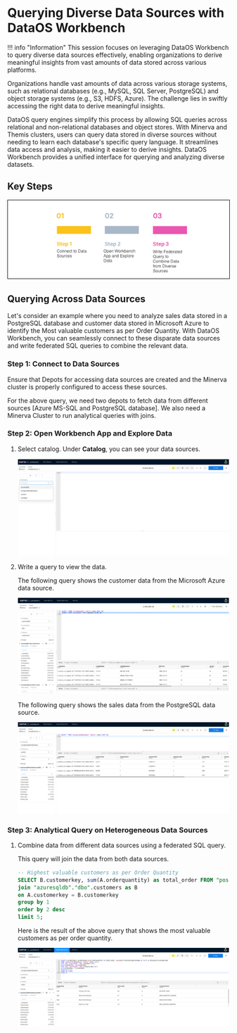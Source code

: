# Querying Diverse Data Sources with DataOS Workbench

!!! info "Information"
    This session focuses on leveraging DataOS Workbench to query diverse data sources effectively, enabling organizations to derive meaningful insights from vast amounts of data stored across various platforms.

Organizations handle vast amounts of data across various storage systems, such as relational databases (e.g., MySQL, SQL Server, PostgreSQL) and object storage systems (e.g., S3, HDFS, Azure). The challenge lies in swiftly accessing the right data to derive meaningful insights.

DataOS query engines simplify this process by allowing SQL queries across relational and non-relational databases and object stores. With Minerva and Themis clusters, users can query data stored in diverse sources without needing to learn each database's specific query language. It streamlines data access and analysis, making it easier to derive insights. DataOS Workbench provides a unified interface for querying and analyzing diverse datasets. 

## Key Steps

<center>
<div style="text-align: center;">
<img src="/quick_guides/query_diverse_data_source/3_federated_query.png" alt="Steps to write federated query" style="border: 1px solid black;">
</div>
</center>

## Querying Across Data Sources

Let's consider an example where you need to analyze sales data stored in a PostgreSQL database and customer data stored in Microsoft Azure to identify the Most valuable customers as per Order Quantity. With DataOS Workbench, you can seamlessly connect to these disparate data sources and write federated SQL queries to combine the relevant data.

### **Step 1: Connect to Data Sources**

Ensure that Depots for accessing data sources are created and the Minerva cluster is properly configured to access these sources.

For the above query, we need two depots to fetch data from different sources [Azure MS-SQL and PostgreSQL database]. We also need a Minerva Cluster to run analytical queries with joins. 


### **Step 2: Open Workbench App and Explore Data**

1. Select catalog. 
    Under **Catalog**, you can see your data sources.

    ![MicrosoftTeams-image (55).png](/quick_guides/query_diverse_data_source/diverse_data_sources.png)

2. Write a query to view the data. 

    The following query shows the customer data from the Microsoft Azure data source.

    ![Untitled](/quick_guides/query_diverse_data_source/azure_data.png)

    The following query shows the sales data from the PostgreSQL data source.

    ![sample1.png](/quick_guides/query_diverse_data_source/pg_data.png)

### **Step 3: Analytical Query on Heterogeneous Data Sources**

1. Combine data from different data sources using a federated SQL query. 

    This query will join the data from both data sources.

    ```sql
    -- Highest valuable customers as per Order Quantity
    SELECT B.customerkey, sum(A.orderquantity) as total_order FROM "postgresqldbdatabase"."public".sales  as A
    join "azuresqldb"."dbo".customers as B
    on A.customerkey = B.customerkey
    group by 1
    order by 2 desc
    limit 5;
    ```

    Here is the result of the above query that shows the most valuable customers as per order quantity.

    ![MicrosoftTeams-image (54).png](/quick_guides/query_diverse_data_source/query_result.png)